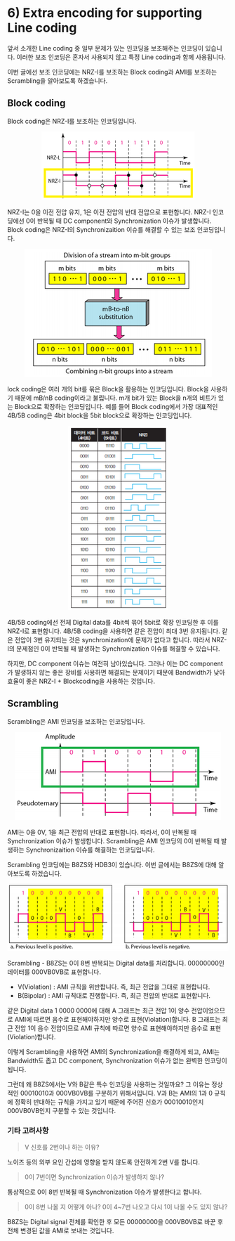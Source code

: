 # 6) Extra encoding for supporting Line coding

앞서 소개한 Line coding 중 일부 문제가 있는 인코딩을 보조해주는 인코딩이 있습니다. 이러한 보조 인코딩은 혼자서 사용되지 않고 특정 Line coding과 함께 사용됩니다.

이번 글에선 보조 인코딩에는 NRZ-I를 보조하는 Block coding과 AMI를 보조하는 Scrambling을 알아보도록 하겠습니다.

## Block coding

Block coding은 NRZ-I를 보조하는 인코딩입니다.

<p align="center"><img src="../../images/데이터통신/6) Extra encoding for supporting Line coding-Untitled.png"></p>

NRZ-I는 0을 이전 전압 유지, 1은 이전 전압의 반대 전압으로 표현합니다. NRZ-I 인코딩에선 0이 반복될 때 DC component와 Synchronization 이슈가 발생합니다. Block coding은 NRZ-I의 Synchronizaition 이슈를 해결할 수 있는 보조 인코딩입니다.

<p align="center"><img src="../../images/데이터통신/6) Extra encoding for supporting Line coding-Untitled 1.png"></p>

lock coding은 여러 개의 bit를 묶은 Block을 활용하는 인코딩입니다. Block을 사용하기 때문에 mB/nB coding이라고 불립니다. m개 bit가 있는 Block을 n개의 비트가 있는 Block으로 확장하는 인코딩입니다. 예를 들어 Block coding에서 가장 대표적인 4B/5B coding은 4bit block을 5bit block으로 확장하는 인코딩입니다.

<p align="center"><img src="../../images/데이터통신/6) Extra encoding for supporting Line coding-Untitled 2.png"></p>

4B/5B coding에선 전체 Digital data를 4bit씩 묶어 5bit로 확장 인코딩한 후 이를 NRZ-I로 표현합니다. 4B/5B coding을 사용하면 같은 전압이 최대 3번 유지됩니다. 같은 전압이 3번 유지되는 것은 synchronization에 문제가 없다고 합니다. 따라서 NRZ-I의 문제점인 0이 반복될 때 발생하는 Synchronization 이슈를 해결할 수 있습니다.

하지만, DC component 이슈는 여전히 남아있습니다. 그러나 이는 DC component가 발생하지 않는 좋은 장비를 사용하면 해결되는 문제이기 때문에 Bandwidth가 낮아 효율이 좋은 NRZ-I + Blockcoding을 사용하는 것입니다.

## Scrambling

Scrambling은 AMI 인코딩을 보조하는 인코딩입니다.

<p align="center"><img src="../../images/데이터통신/6) Extra encoding for supporting Line coding-Untitled 3.png"></p>

AMI는 0을 0V, 1을 최근 전압의 반대로 표현합니다. 따라서, 0이 반복될 때 Synchronization 이슈가 발생합니다. Scrambling은 AMI 인코딩의 0이 반복될 때 발생하는 Synchronizaition 이슈를 해결하는 인코딩입니다.

Scrambling 인코딩에는 B8ZS와 HDB3이 있습니다. 이번 글에서는 B8ZS에 대해 알아보도록 하겠습니다.

<p align="center"><img src="../../images/데이터통신/6) Extra encoding for supporting Line coding-Untitled 4.png"></p>

Scrambling - B8ZS는 0이 8번 반복되는 Digital data를 처리합니다. 00000000인 데이터를 000VB0VB로 표현합니다.

- V(Violation) : AMI 규칙을 위반합니다. 즉, 최근 전압을 그대로 표현합니다.
- B(Bipolar) : AMI 규칙대로 진행합니다. 즉, 최근 전압의 반대로 표현합니다.

같은 Digital data 1 0000 0000에 대해 A 그래프는 최근 전압 1이 양수 전압이었으므로 AMI에 따르면 음수로 표현해야하지만 양수로 표현(Violation)합니다. B 그래프는 최근 전압 1이 음수 전압이므로 AMI 규칙에 따르면 양수로 표현해야하지만 음수로 표현(Violation)합니다.

이렇게 Scrambling을 사용하면 AMI의 Synchronization을 해결하게 되고, AMI는 Bandwidth도 좁고 DC component, Synchronization 이슈가 없는 완벽한 인코딩이 됩니다.

그런데 왜 B8ZS에서는 V와 B같은 특수 인코딩을 사용하는 것일까요? 그 이유는 정상적인 00010010과 000VB0VB를 구분하기 위해서입니다. V과 B는 AMI의 1과 0 규칙에 정확히 반대하는 규칙을 가지고 있기 때문에 주어진 신호가 00010010인지 000VB0VB인지 구분할 수 있는 것입니다.

### 기타 고려사항

> V 신호를 2번이나 하는 이유?
> 

노이즈 등의 외부 요인 간섭에 영향을 받지 않도록 안전하게 2번 V를 합니다.

> 0이 7번이면 Synchronization 이슈가 발생하지 않나?
> 

통상적으로 0이 8번 반복될 때 Synchronization 이슈가 발생한다고 합니다.

> 0이 8번 나올 지 어떻게 아나? 0이 4~7번 나오고 다시 1이 나올 수도 있지 않나?
> 

B8ZS는 Digital signal 전체를 확인한 후 모든 00000000을 000VB0VB로 바꾼 후 전체 변경된 값을 AMI로 보내는 것입니다.
